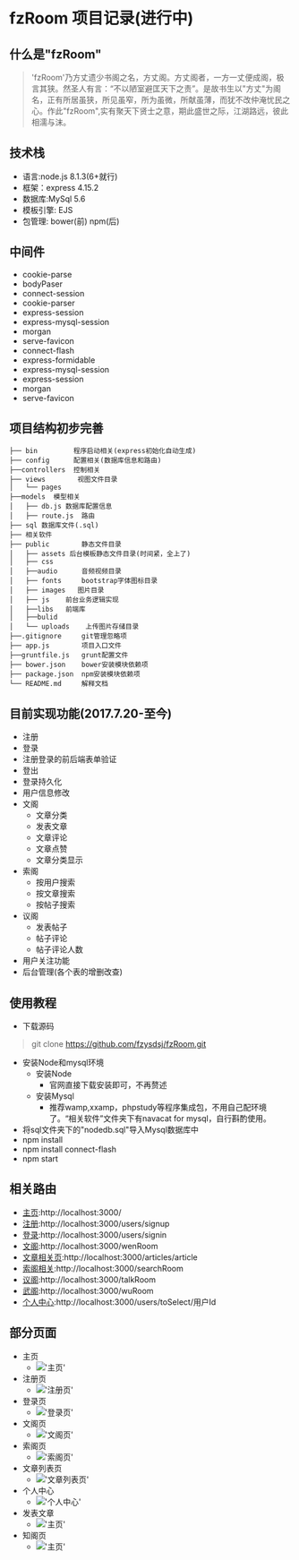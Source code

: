# fzRoom 项目记录(进行中)
## 什么是"fzRoom"
> 'fzRoom'乃方丈遗少书阁之名，方丈阁。方丈阁者，一方一丈便成阁，极言其狭。然圣人有言：“不以陋室避匡天下之责”。是故书生以"方丈"为阁名，正有所居虽狭，所见虽窄，所为虽微，所献虽薄，而犹不改仲淹忧民之心。作此"fzRoom",实有聚天下贤士之意，期此盛世之际，江湖路远，彼此相濡与沫。
## 技术栈
- 语言:node.js  8.1.3(6+就行)
- 框架：express  4.15.2
- 数据库:MySql  5.6
- 模板引擎: EJS
- 包管理: bower(前) npm(后)
## 中间件
- cookie-parse 
- bodyPaser
- connect-session
- cookie-parser
- express-session
- express-mysql-session
- morgan
- serve-favicon
- connect-flash
- express-formidable
- express-mysql-session
- express-session
- morgan
- serve-favicon
## 项目结构初步完善
    ├── bin	        程序启动相关(express初始化自动生成)
    ├── config      配置相关(数据库信息和路由)
    ├──controllers  控制相关  
    ├── views        视图文件目录
    │   └── pages 
    ├──models  模型相关
    │   ├── db.js 数据库配置信息
    │   ├── route.js  路由
    ├── sql 数据库文件(.sql)
    ├── 相关软件
    ├── public        静态文件目录
    │   ├── assets 后台模板静态文件目录(时间紧，全上了)
    │   ├── css       
    │   ├──audio      音频视频目录
    │   ├── fonts     bootstrap字体图标目录
    │   ├── images   图片目录          
    │   ├── js    前台业务逻辑实现
    │   ├──libs   前端库
    │   ├──bulid          
    │   └── uploads    上传图片存储目录
    ├──.gitignore     git管理忽略项       
    ├── app.js        项目入口文件
    ├──gruntfile.js   grunt配置文件
    ├── bower.json    bower安装模块依赖项     
    ├── package.json  npm安装模块依赖项
    └── README.md     解释文档  
##

## 目前实现功能(2017.7.20-至今)
 - 注册
 - 登录
 - 注册登录的前后端表单验证
 - 登出
 - 登录持久化
 - 用户信息修改
 - 文阁
    - 文章分类
    - 发表文章
    - 文章评论
    - 文章点赞
    - 文章分类显示
 - 索阁
    - 按用户搜索
    - 按文章搜索
    - 按帖子搜索
 - 议阁
    - 发表帖子
    - 帖子评论  
    - 帖子评论人数
 - 用户关注功能  
 - 后台管理(各个表的增删改查)
## 使用教程
- 下载源码
> git clone https://github.com/fzysdsj/fzRoom.git
- 安装Node和mysql环境
    - 安装Node
        - 官网直接下载安装即可，不再赘述
    - 安装Mysql
        - 推荐wamp,xxamp，phpstudy等程序集成包，不用自己配环境了。“相关软件”文件夹下有navacat for mysql，自行斟酌使用。
- 将sql文件夹下的"nodedb.sql"导入Mysql数据库中
- npm install
- npm install connect-flash
- npm start
## 相关路由
 - [主页](http://localhost:3000):http://localhost:3000/
 - [注册](http://localhost:3000/users/signup):http://localhost:3000/users/signup
 - [登录](http://localhost:3000/users/signin):http://localhost:3000/users/signin
 - [文阁](http://localhost:3000/wenRoom):http://localhost:3000/wenRoom
 - [文章相关页](http://localhost:3000/articles):http://localhost:3000/articles/article
 - [索阁相关](http://localhost:3000/searchRoom):http://localhost:3000/searchRoom
 - [议阁](http://localhost:3000/talkRoom):http://localhost:3000/talkRoom
 - [武阁](http://localhost:3000/wuRoom):http://localhost:3000/wuRoom
 - [个人中心](http://localhost:3000/users/toSelect/用户Id):http://localhost:3000/users/toSelect/用户Id
## 部分页面
 - 主页
    - !['主页'](https://github.com/fzysdsj/fzRoom/blob/master/public/images/index.png)
 - 注册页
     - !['注册页'](https://github.com/fzysdsj/fzRoom/blob/master/public/images/signup.png)
- 登录页
    - !['登录页'](https://github.com/fzysdsj/fzRoom/blob/master/public/images/signin.png)
- 文阁页
    - !['文阁页'](https://github.com/fzysdsj/fzRoom/blob/master/public/images/wenRoom.png)
- 索阁页
    - !['索阁页'](https://github.com/fzysdsj/fzRoom/blob/master/public/images/searchRoom.png)
- 文章列表页
   - !['文章列表页'](https://github.com/fzysdsj/fzRoom/blob/master/public/images/recommend.png)
- 个人中心
    - !['个人中心'](https://github.com/fzysdsj/fzRoom/blob/master/public/images/personInformation.png)
- 发表文章
    - !['主页'](https://github.com/fzysdsj/fzRoom/blob/master/public/images/createArticle.png)
- 知阁页
    - !['主页'](https://github.com/fzysdsj/fzRoom/blob/master/public/images/knowRoom.png)


